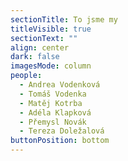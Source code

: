 ```yaml
---
sectionTitle: To jsme my
titleVisible: true
sectionText: ""
align: center
dark: false
imagesMode: column
people:
  - Andrea Vodenková
  - Tomáš Vodenka
  - Matěj Kotrba
  - Adéla Klapková
  - Přemysl Novák
  - Tereza Doležalová
buttonPosition: bottom
---
```

